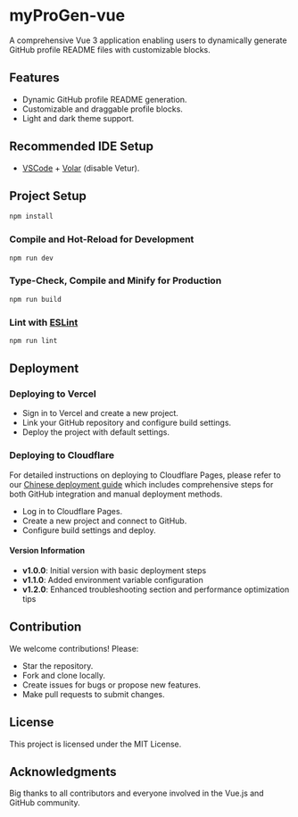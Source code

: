 # myProGen-vue

A comprehensive Vue 3 application enabling users to dynamically generate GitHub profile README files with customizable blocks.

## Features

- Dynamic GitHub profile README generation.
- Customizable and draggable profile blocks.
- Light and dark theme support.

## Recommended IDE Setup

- [VSCode](https://code.visualstudio.com/) + [Volar](https://marketplace.visualstudio.com/items?itemName=Vue.volar) (disable Vetur).

## Project Setup

```sh
npm install
```

### Compile and Hot-Reload for Development

```sh
npm run dev
```

### Type-Check, Compile and Minify for Production

```sh
npm run build
```

### Lint with [ESLint](https://eslint.org/)

```sh
npm run lint
```

## Deployment

### Deploying to Vercel
- Sign in to Vercel and create a new project.
- Link your GitHub repository and configure build settings.
- Deploy the project with default settings.

### Deploying to Cloudflare

For detailed instructions on deploying to Cloudflare Pages, please refer to our [Chinese deployment guide](./zh-deploy-guide.md) which includes comprehensive steps for both GitHub integration and manual deployment methods.

- Log in to Cloudflare Pages.
- Create a new project and connect to GitHub.
- Configure build settings and deploy.

#### Version Information

- **v1.0.0**: Initial version with basic deployment steps
- **v1.1.0**: Added environment variable configuration
- **v1.2.0**: Enhanced troubleshooting section and performance optimization tips

## Contribution

We welcome contributions! Please:
- Star the repository.
- Fork and clone locally.
- Create issues for bugs or propose new features.
- Make pull requests to submit changes.

## License

This project is licensed under the MIT License.

## Acknowledgments

Big thanks to all contributors and everyone involved in the Vue.js and GitHub community.
